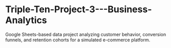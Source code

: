 # Triple-Ten-Project-3---Business-Analytics
Google Sheets-based data project analyzing customer behavior, conversion funnels, and retention cohorts for a simulated e-commerce platform.
